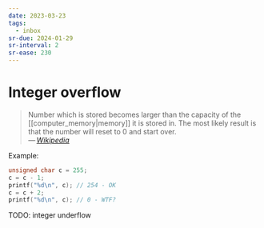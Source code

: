 ```yaml
---
date: 2023-03-23
tags:
  - inbox
sr-due: 2024-01-29
sr-interval: 2
sr-ease: 230
---
```


# Integer overflow

> Number which is stored becomes larger than the capacity of the
> [[computer_memory|memory]] it is stored in. The most likely result is that the
> number will reset to 0 and start over.\
> — <cite>[Wikipedia](https://simple.wikipedia.org/wiki/Integer_overflow)</cite>

Example:

```c
unsigned char c = 255;
c = c - 1;
printf("%d\n", c); // 254 - OK
c = c + 2;
printf("%d\n", c); // 0 - WTF?
```

TODO: integer underflow
